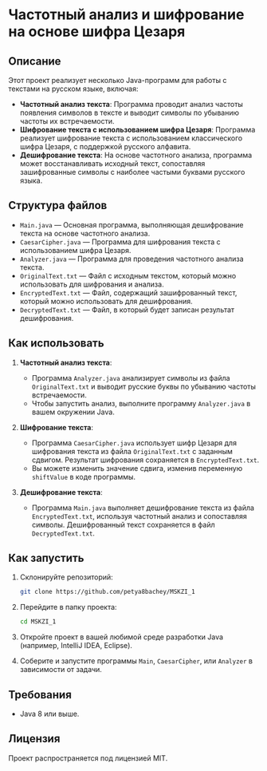 # Частотный анализ и шифрование на основе шифра Цезаря

## Описание
Этот проект реализует несколько Java-программ для работы с текстами на русском языке, включая:

- **Частотный анализ текста**: Программа проводит анализ частоты появления символов в тексте и выводит символы по убыванию частоты их встречаемости.
- **Шифрование текста с использованием шифра Цезаря**: Программа реализует шифрование текста с использованием классического шифра Цезаря, с поддержкой русского алфавита.
- **Дешифрование текста**: На основе частотного анализа, программа может восстанавливать исходный текст, сопоставляя зашифрованные символы с наиболее частыми буквами русского языка.

## Структура файлов
- `Main.java` — Основная программа, выполняющая дешифрование текста на основе частотного анализа.
- `CaesarCipher.java` — Программа для шифрования текста с использованием шифра Цезаря.
- `Analyzer.java` — Программа для проведения частотного анализа текста.
- `OriginalText.txt` — Файл с исходным текстом, который можно использовать для шифрования и анализа.
- `EncryptedText.txt` — Файл, содержащий зашифрованный текст, который можно использовать для дешифрования.
- `DecryptedText.txt` — Файл, в который будет записан результат дешифрования.

## Как использовать

1. **Частотный анализ текста**:
   - Программа `Analyzer.java` анализирует символы из файла `OriginalText.txt` и выводит русские буквы по убыванию частоты встречаемости.
   - Чтобы запустить анализ, выполните программу `Analyzer.java` в вашем окружении Java.

2. **Шифрование текста**:
   - Программа `CaesarCipher.java` использует шифр Цезаря для шифрования текста из файла `OriginalText.txt` с заданным сдвигом. Результат шифрования сохраняется в `EncryptedText.txt`.
   - Вы можете изменить значение сдвига, изменив переменную `shiftValue` в коде программы.

3. **Дешифрование текста**:
   - Программа `Main.java` выполняет дешифрование текста из файла `EncryptedText.txt`, используя частотный анализ и сопоставляя символы. Дешифрованный текст сохраняется в файл `DecryptedText.txt`.

## Как запустить

1. Склонируйте репозиторий:
    ```bash
    git clone https://github.com/petya8bachey/MSKZI_1
    ```

2. Перейдите в папку проекта:
    ```bash
    cd MSKZI_1
    ```

3. Откройте проект в вашей любимой среде разработки Java (например, IntelliJ IDEA, Eclipse).

4. Соберите и запустите программы `Main`, `CaesarCipher`, или `Analyzer` в зависимости от задачи.

## Требования
- Java 8 или выше.

## Лицензия
Проект распространяется под лицензией MIT.
